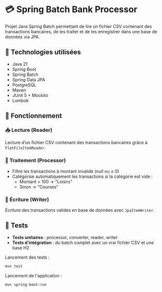 # 💳 Spring Batch Bank Processor

Projet Java Spring Batch permettant de lire un fichier CSV contenant des transactions bancaires, de les traiter et de
les enregistrer dans une base de données via JPA.

## 🧱 Technologies utilisées

- Java 21
- Spring Boot
- Spring Batch
- Spring Data JPA
- PostgreSQL
- Maven
- JUnit 5 + Mockito
- Lombok

## 📁 Fonctionnement

### 📥 Lecture (Reader)

Lecture d’un fichier CSV contenant des transactions bancaires grâce à `FlatFileItemReader`.

### 🔄 Traitement (Processor)

- Filtre les transactions à montant invalide (null ou ≤ 0)
- Catégorise automatiquement les transactions si la catégorie est vide :
    - Montant > 100 → "Loisirs"
    - Sinon → "Courses"

### 💾 Écriture (Writer)

Écriture des transactions valides en base de données avec `JpaItemWriter`.

## 🧪 Tests

- **Tests unitaires** : processor, converter, reader, writer
- **Tests d’intégration** : du batch complet avec un vrai fichier CSV et une base H2

Lancement des tests :

```bash
mvn test
```

Lancement de l'application :

```bash
mvn spring-boot:run
```
